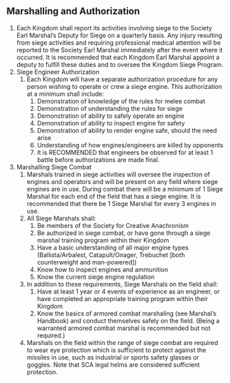 ## Marshalling and Authorization
1.  Each Kingdom shall report its activities involving siege to the Society Earl Marshal’s Deputy for Siege on a quarterly basis. Any injury resulting from siege activities and requiring professional medical attention will be reported to the Society Earl Marshal immediately after the event where it occurred. It is recommended that each Kingdom Earl Marshal appoint a deputy to fulfill these duties and to oversee the Kingdom Siege Program.
2. Siege Engineer Authorization
    1. Each Kingdom will have a separate authorization procedure for any person wishing to operate or crew a siege engine. This authorization at a minimum shall include:
        1. Demonstration of knowledge of the rules for melee combat
        2. Demonstration of understanding the rules for siege
        3. Demonstration of ability to safely operate an engine
        4. Demonstration of ability to inspect engine for safety
        5. Demonstration of ability to render engine safe, should the need arise
        6. Understanding of how engines/engineers are killed by opponents
        7. It is RECOMMENDED that engineers be observed for at least 1 battle before authorizations are made final.
3. Marshalling Siege Combat
    1. Marshals trained in siege activities will oversee the inspection of engines and operators and will be present on any field where siege engines are in use.  During combat there will be a minimum of 1 Siege Marshal for each end of the field that has a siege engine. It is recommended that there be 1 Siege Marshal for every 3 engines in use.
    2. All Siege Marshals shall:
        1. Be members of the Society for Creative Anachronism
        2. Be authorized in siege combat, or have gone through a siege marshal training program within their Kingdom
        3. Have a basic understanding of all major engine types (Ballista/Arbalest, Catapult/Onager, Trebuchet [both counterweight and man-powered])
        4. Know how to inspect engines and ammunition
        5. Know the current siege engine regulation
    3. In addition to these requirements, Siege Marshals on the field shall:
        1. Have at least 1 year or 4 events of experience as an engineer, or have completed an appropriate training program within their Kingdom
        2. Know the basics of armored combat marshaling (see Marshal’s Handbook) and conduct themselves safely on the field. (Being a warranted armored combat marshal is recommended but not required.)
    4. Marshals on the field within the range of siege combat are required to wear eye protection which is sufficient to protect against the missiles in use, such as industrial or sports safety glasses or goggles. Note that SCA legal helms are considered sufficient protection.


